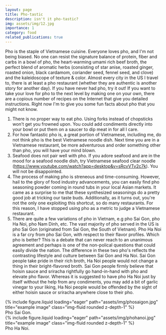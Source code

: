 ```yaml
---
layout: page
title: Pho-tastic
description: isn't it pho-tastic?
img: assets/img/12.jpg
importance: 1
category: food
related_publications: true
---
```


Pho is the staple of Vietnamese cuisine. Everyone loves pho, and I'm not being biased. No one can resist the signature balance of protein, fiber and carbs in a bowl of pho, the heart-warming umami rich beef broth, the perfect blend of aromatic herbs (consisting of star anise, roasted ginger, roasted onion, black cardamom, coriander seed, fennel seed, and clove) and the kaleidoscope of texture & color. Almost every city in the US I travel to, there is at least a pho restaurant (whether they are authentic is another story for another day). If you have never had pho, try it out! If you want to take your love for pho to the next level by making one on your own, there are a copious number of recipes on the Internet that give you detailed instructions. Right now I'm to give you some fun facts about pho that you might not know.
1. There is no proper way to eat pho. Using forks instead of chopsticks won't get you frowned upon. You could add condiments directly into your bowl or put them on a saucer to dip meat in for all I care. 
2. For how fantastic pho is, a great portion of Vietnamese, including me, do not think pho is the best Vietnamese noodle dish. Next time you are in a Vietnamese restaurant, be more adventurous and order something other than pho, you will have your mind blown.
3. Seafood does not pair well with pho. If you adore seafood and are in the mood for a seafood noodle dish, try Vietnamese seafood clear noodle (https://www.youtube.com/watch?app=desktop&v=sRcvVTv2c7k). You will not be disappointed.
4. The process of making pho is streneous and time-consuming. However, hail to the glory of food industry advancements, you can easily find pho seasoning powder coming in round tubs in your local Asian markets. It came as a surprise to me that these synthesized seasonings do a pretty good job at tricking our taste buds. Additionally, as it turns out, you're not the only one exploiting this shortcut, so do many restaurants. For this reason, I have stopped using pho as a metric to judge a Vietnamese restaurant. 
5. There are quite a few variations of pho in Vietnam, e.g pho Sai Gon, pho Ha Noi, pho Nam Dinh, etc. The vast majority of pho served in the US is pho Sai Gon (originated from Sai Gon, the South of Vietnam). Pho Ha Noi is a far cry from pho Sai Gon, with respect to their flavor profiles. Which pho is better? This is a debate that can never reach to an unanimous agreement and perhaps is one of the non-polical questions that could easily divide the nation. The difference in these two pho's reflects the contrasting lifestyle and culture between Sai Gon and Ha Noi. Sai Gon people take pride in their rich broth, Ha Noi people would not change a thing in their bright-flavored broth. Sai Gon people firmly believe that hoisin sauce and sriracha rightfully go hand-in-hand with pho and elevate pho flavor. Whereas it is suggested to have pho Ha Noi just by itself without the help from any condiments, you may add a bit of garlic vinegar to your liking, Ha Noi people would be offended by the sight of either hoisin sauce or sriracha anywhere close to their pho.

<div class="col-sm mt-3 mt-md-0">
        {% include figure.liquid loading="eager" path="assets/img/phosaigon.jpg" title="example image" class="img-fluid rounded z-depth-1" %}
    </div>

<div class="caption">
    Pho Sai Gon.
</div>

<div class="col-sm mt-3 mt-md-0">
        {% include figure.liquid loading="eager" path="assets/img/phohanoi.jpg" title="example image" class="img-fluid rounded z-depth-1" %}
    </div>

<div class="caption">
    Pho Ha Noi.
</div>


